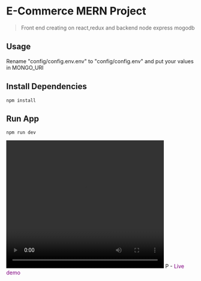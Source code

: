 # E-Commerce MERN Project

> Front end creating on react,redux and backend node express mogodb

## Usage

Rename "config/config.env.env"
to "config/config.env" and put your values in MONGO_URI

## Install Dependencies

```
npm install
```

## Run App

```
npm run dev
```

<video width="420" height="340" controls>
  <source src="./mern.mp4" type="video/mp4">
</video>
P
- <span style="color: purple"> Live demo </span>

